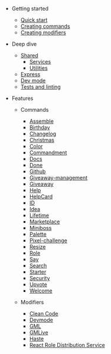 * Getting started

  * [Quick start](/getting-started/quick-start.md)
  * [Creating commands](/getting-started/creating-commands.md)
  * [Creating modifiers](/getting-started/creating-modifiers.md)

* Deep dive

  * [Shared](/deep-dive/shared.md)
    * [Services](/deep-dive/services.md)
    * [Utilities](/deep-dive/utilities.md)
  * [Express](/deep-dive/express.md)
  * [Dev mode](/deep-dive/dev-mode.md)
  * [Tests and linting](/deep-dive/testing.md)

* Features

  * Commands

    * [Assemble](/features/commands/assemble.md)
    * [Birthday](/features/commands/birthday.md)
    * [Changelog](/features/commands/changelog.md)
    * [Christmas](/features/commands/christmas.md)
    * [Color](/features/commands/color.md)
    * [Commandment](/features/commands/commandment.md)
    * [Docs](/features/commands/docs.md)
    * [Done](/features/commands/done.md)
    * [Github](/features/commands/github.md)
    * [Giveaway-management](/features/commands/giveaway-management.md)
    * [Giveaway](/features/commands/giveaway.md)
    * [Help](/features/commands/help.md)
    * [HelpCard](/features/commands/helpcard.md)
    * [ID](/features/commands/id.md)
    * [Idea](/features/commands/idea.md)
    * [Lifetime](/features/commands/lifetime.md)
    * [Marketplace](/features/commands/marketplace.md)
    * [Miniboss](/features/commands/miniboss.md)
    * [Palette](/features/commands/palette.md)
    * [Pixel-challenge](/features/commands/pixel-challenge.md)
    * [Resize](/features/commands/resize.md)
    * [Role](/features/commands/role-control.md)
    * [Say](/features/commands/say.md)
    * [Search](/features/commands/search.md)
    * [Starter](/features/commands/starter.md)
    * [Security](/features/commands/security.md)
    * [Upvote](/features/commands/upvote.md)
    * [Welcome](/features/commands/welcome.md)

  * Modifiers

    * [Clean Code](/features/modifiers/clean-code.md)
    * [Devmode](/deep-dive/dev-mode.md)
    * [GML](/features/modifiers/gml.md)
    * [GMLive](/features/modifiers/gmlive.md)
    * [Haste](/features/modifiers/haste.md)
    * [React Role Distribution Service](/features/modifiers/react-role-distribution-service.md)
